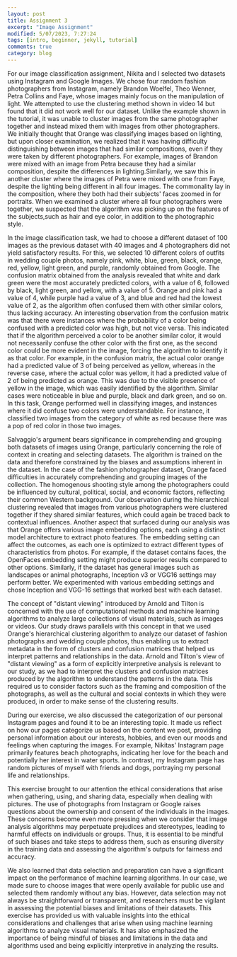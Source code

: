 ```yaml
---
layout: post
title: Assignment 3 
excerpt: "Image Assignment"
modified: 5/07/2023, 7:27:24
tags: [intro, beginner, jekyll, tutorial]
comments: true
category: blog
---
```



For our image classification assignment, Nikita and I selected two datasets using Instagram and Google Images. We chose four random fashion photographers from Instagram, namely Brandon Woelfel, Theo Wenner, Petra Collins and Faye, whose images mainly focus on the manipulation of light. We attempted to use the clustering method shown in video 14 but found that it did not work well for our dataset. Unlike the example shown in the tutorial, it was unable to cluster images from the same photographer together and instead mixed them with images from other photographers. We initially thought that Orange was classifying images based on lighting, but upon closer examination, we realized that it was having difficulty distinguishing between images that had similar compositions, even if they were taken by different photographers. For example, images of Brandon were mixed with an image from Petra because they had a similar composition, despite the differences in lighting.Similarly, we saw this in another cluster where the images of Petra were mixed with one from Faye, despite the lighting being different in all four images. The commonality lay in the composition, where they both had their subjects' faces zoomed in for portraits. When we examined a cluster where all four photographers were together, we suspected that the algorithm was picking up on the features of the subjects,such as hair and eye color, in addition to the photographic style.

In the image classification task, we had to choose a different dataset of 100 images as the previous dataset with 40 images and 4 photographers did not yield satisfactory results. For this, we selected 10 different colors of outfits in wedding couple photos, namely pink, white, blue, green, black, orange, red, yellow, light green, and purple, randomly obtained from Google. The confusion matrix obtained from the analysis revealed that white and dark green were the most accurately predicted colors, with a value of 6, followed by black, light green, and yellow, with a value of 5. Orange and pink had a value of 4, while purple had a value of 3, and blue and red had the lowest value of 2, as the algorithm often confused them with other similar colors, thus lacking accuracy. An interesting observation from the confusion matrix was that there were instances where the probability of a color being confused with a predicted color was high, but not vice versa. This indicated that if the algorithm perceived a color to be another similar color, it would not necessarily confuse the other color with the first one, as the second color could be more evident in the image, forcing the algorithm to identify it as that color. For example, in the confusion matrix, the actual color orange had a predicted value of 3 of being perceived as yellow, whereas in the reverse case, where the actual color was yellow, it had a predicted value of 2 of being predicted as orange. This was due to the visible presence of yellow in the image, which was easily identified by the algorithm. Similar cases were noticeable in blue and purple, black and dark green, and so on. In this task, Orange performed well in classifying images, and instances where it did confuse two colors were understandable. For instance, it classified two images from the category of white as red because there was a pop of red color in those two images.

Salvaggio's argument bears significance in comprehending and grouping both datasets of images using Orange, particularly concerning the role of context in creating and selecting datasets. The algorithm is trained on the data and therefore constrained by the biases and assumptions inherent in the dataset. In the case of the fashion photographer dataset, Orange faced difficulties in accurately comprehending and grouping images of the collection. The homogenous shooting style among the photographers could be influenced by cultural, political, social, and economic factors, reflecting their common Western background. Our observation during the hierarchical clustering revealed that images from various photographers were clustered together if they shared similar features, which could again be traced back to contextual influences. Another aspect that surfaced during our analysis was that Orange offers various image embedding options, each using a distinct model architecture to extract photo features. The embedding setting can affect the outcomes, as each one is optimized to extract different types of characteristics from photos. For example, if the dataset contains faces, the OpenFaces embedding setting might produce superior results compared to other options. Similarly, if the dataset has general images such as landscapes or animal photographs, Inception v3 or VGG16 settings may perform better. We experimented with various embedding settings and chose Inception and VGG-16 settings that worked best with each dataset.

The concept of "distant viewing" introduced by Arnold and Tilton is concerned with the use of computational methods and machine learning algorithms to analyze large collections of visual materials, such as images or videos. Our study draws parallels with this concept in that we used Orange's hierarchical clustering algorithm to analyze our dataset of fashion photographs and wedding couple photos, thus enabling us to extract metadata in the form of clusters and confusion matrices that helped us interpret patterns and relationships in the data. Arnold and Tilton's view of "distant viewing" as a form of explicitly interpretive analysis is relevant to our study, as we had to interpret the clusters and confusion matrices produced by the algorithm to understand the patterns in the data. This required us to consider factors such as the framing and composition of the photographs, as well as the cultural and social contexts in which they were produced, in order to make sense of the clustering results.

During our exercise, we also discussed the categorization of our personal Instagram pages and found it to be an interesting topic. It made us reflect on how our pages categorize us based on the content we post, providing personal information about our interests, hobbies, and even our moods and feelings when capturing the images. For example, Nikitas' Instagram page primarily features beach photographs, indicating her love for the beach and potentially her interest in water sports. In contrast, my Instagram page has random pictures of myself with friends and dogs, portraying my personal life and relationships.


This exercise brought to our attention the ethical considerations that arise when gathering, using, and sharing data, especially when dealing with pictures. The use of photographs from Instagram or Google raises questions about the ownership and consent of the individuals in the images. These concerns become even more pressing when we consider that image analysis algorithms may perpetuate prejudices and stereotypes, leading to harmful effects on individuals or groups. Thus, it is essential to be mindful of such biases and take steps to address them, such as ensuring diversity in the training data and assessing the algorithm's outputs for fairness and accuracy.

We also learned that data selection and preparation can have a significant impact on the performance of machine learning algorithms. In our case, we made sure to choose images that were openly available for public use and selected them randomly without any bias. However, data selection may not always be straightforward or transparent, and researchers must be vigilant in assessing the potential biases and limitations of their datasets. This exercise has provided us with valuable insights into the ethical considerations and challenges that arise when using machine learning algorithms to analyze visual materials. It has also emphasized the importance of being mindful of biases and limitations in the data and algorithms used and being explicitly interpretive in analyzing the results.
